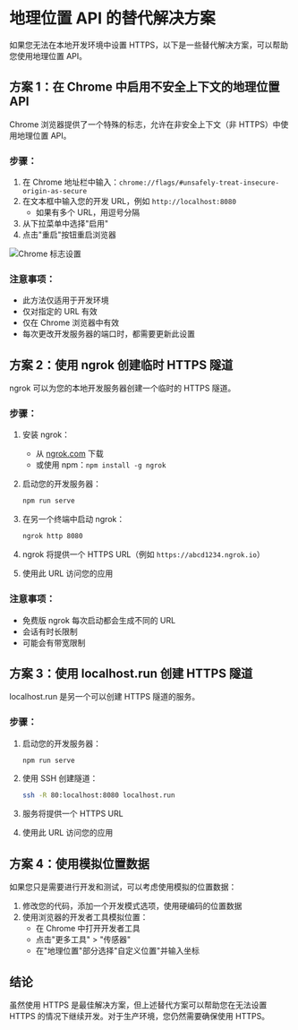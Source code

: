 # 地理位置 API 的替代解决方案

如果您无法在本地开发环境中设置 HTTPS，以下是一些替代解决方案，可以帮助您使用地理位置 API。

## 方案 1：在 Chrome 中启用不安全上下文的地理位置 API

Chrome 浏览器提供了一个特殊的标志，允许在非安全上下文（非 HTTPS）中使用地理位置 API。

### 步骤：

1. 在 Chrome 地址栏中输入：`chrome://flags/#unsafely-treat-insecure-origin-as-secure`
2. 在文本框中输入您的开发 URL，例如 `http://localhost:8080`
   - 如果有多个 URL，用逗号分隔
3. 从下拉菜单中选择"启用"
4. 点击"重启"按钮重启浏览器

![Chrome 标志设置](https://i.stack.imgur.com/vsEyz.png)

### 注意事项：

- 此方法仅适用于开发环境
- 仅对指定的 URL 有效
- 仅在 Chrome 浏览器中有效
- 每次更改开发服务器的端口时，都需要更新此设置

## 方案 2：使用 ngrok 创建临时 HTTPS 隧道

ngrok 可以为您的本地开发服务器创建一个临时的 HTTPS 隧道。

### 步骤：

1. 安装 ngrok：
   - 从 [ngrok.com](https://ngrok.com/download) 下载
   - 或使用 npm：`npm install -g ngrok`

2. 启动您的开发服务器：
   ```bash
   npm run serve
   ```

3. 在另一个终端中启动 ngrok：
   ```bash
   ngrok http 8080
   ```

4. ngrok 将提供一个 HTTPS URL（例如 `https://abcd1234.ngrok.io`）
5. 使用此 URL 访问您的应用

### 注意事项：

- 免费版 ngrok 每次启动都会生成不同的 URL
- 会话有时长限制
- 可能会有带宽限制

## 方案 3：使用 localhost.run 创建 HTTPS 隧道

localhost.run 是另一个可以创建 HTTPS 隧道的服务。

### 步骤：

1. 启动您的开发服务器：
   ```bash
   npm run serve
   ```

2. 使用 SSH 创建隧道：
   ```bash
   ssh -R 80:localhost:8080 localhost.run
   ```

3. 服务将提供一个 HTTPS URL
4. 使用此 URL 访问您的应用

## 方案 4：使用模拟位置数据

如果您只是需要进行开发和测试，可以考虑使用模拟的位置数据：

1. 修改您的代码，添加一个开发模式选项，使用硬编码的位置数据
2. 使用浏览器的开发者工具模拟位置：
   - 在 Chrome 中打开开发者工具
   - 点击"更多工具" > "传感器"
   - 在"地理位置"部分选择"自定义位置"并输入坐标

## 结论

虽然使用 HTTPS 是最佳解决方案，但上述替代方案可以帮助您在无法设置 HTTPS 的情况下继续开发。对于生产环境，您仍然需要确保使用 HTTPS。
